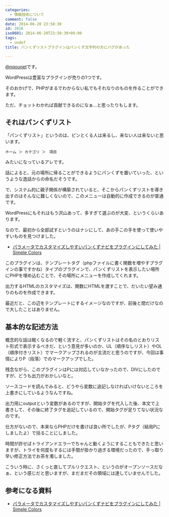 ```yaml
---
categories:
  - 情報技術について
comment: false
date: 2014-06-20 23:50:30
id: 2816
iso8601: 2014-06-20T23:50:30+09:00
tags:
  - undef
title: パンくずリストプラグインはパンくず文字列の方にバグがあった

---
```


<p><a href="https://twitter.com/nqounet">@nqounet</a>です。</p>

<p>WordPressは豊富なプラグインが売りの1つです。</p>

<p>そのおかげで、PHPがまるでわからない私でもそれなりのものを作ることができます。</p>

<p>ただ、チョットわかれば貢献できるのになぁ…と思ったりもします。</p>



<h2>それはパンくずリスト</h2>

<p>「パンくずリスト」というのは、ピンとくる人は来るし、来ない人は来ないと思います。</p>

```
ホーム ＞ カテゴリ ＞　項目
```

<p>みたいになっているアレです。</p>

<p>話によると、元の場所に帰ることができるようにパンくずを置いていった、というような逸話からの命名だそうです。</p>

<p>で、システム的に親子関係が構築されていると、そこからパンくずリストを導き出すのはそんなに難しくないので、このメニューは自動的に作成できるのが普通です。</p>

<p>WordPressにもそれはもう沢山あって、多すぎて選ぶのが大変、というくらいあります。</p>

<p>なので、最初から全部試すというのはナシにして、あの手この手を使って使いやすいものを見つけました。</p>

<ul>
<li><a href="http://www.warna.info/archives/1310/">パラメータでカスタマイズしやすいパンくずナビをプラグインにしてみた | Simple Colors</a></li>
</ul>

<p>このプラグインは、テンプレートタグ（phpファイルに書く関数を増やすプラグインの事ですかね）タイプのプラグインで、パンくずリストを表示したい場所にPHPを埋め込むことで、その場所にメニューを作成してくれます。</p>

<p>出力するHTMLのカスタマイズは、関数にHTMLを渡すことで、だいたい望み通りのものを作成できます。</p>

<p>最近だと、この辺をテンプレートにするイメージなのですが、前後と間だけなので大したことはありません。</p>

<h2>基本的な記述方法</h2>

<p>概念的な話は眠くなるので軽く流すと、パンくずリストはその名のとおりリスト形式で表示するべきだ、という意見が多いのか、UL（順序なしリスト）やOL（順序付きリスト）でマークアップされるのが主流だと思うのですが、今回は事情によりP（段落）でのマークアップでした。</p>

<p>残念ながら、このプラグインはPには対応していなかったので、DIVにしたのですが、どうも出力がおかしいなと。</p>

<p>ソースコードを読んでみると、どうやら変数に追記しなければいけないところを上書きにしているようなんですね。</p>

<p>出力用にoutputという変数があるのですが、開始タグを代入した後、本文で上書きして、その後に終了タグを追記しているので、開始タグが足りてない状況なのです。</p>

<p>仕方がないので、本来ならPHPだけを書けば良い所でしたが、Pタグ（結局Pにしましたよ）で括ることにしました。</p>

<p>時間が許せばトライアンドエラーでちゃんと動くようにすることもできたと思いますが、トライを何度もするには手間が掛かり過ぎる環境だったので、手っ取り早い修正方法でお茶を濁しました。</p>

<p>こういう時に、さくっと直してプルリクエスト、というのがオープンソースだなぁ、という感じだと思いますが、まだまだその領域には達していませんでした。</p>

<h2>参考になる資料</h2>

<ul>
<li><a href="http://www.warna.info/archives/1310/">パラメータでカスタマイズしやすいパンくずナビをプラグインにしてみた | Simple Colors</a></li>
</ul>
    	